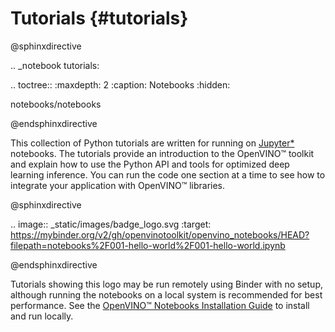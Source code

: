 # Tutorials {#tutorials}

@sphinxdirective

.. _notebook tutorials:

.. toctree::
   :maxdepth: 2
   :caption: Notebooks
   :hidden:

   notebooks/notebooks

@endsphinxdirective

This collection of Python tutorials are written for running on [Jupyter*](https://jupyter.org) notebooks. The tutorials provide an introduction to the OpenVINO™ toolkit and explain how to use the Python API and tools for optimized deep learning inference. You can run the code one section at a time to see how to integrate your application with OpenVINO™ libraries.

@sphinxdirective

.. image:: _static/images/badge_logo.svg
   :target: https://mybinder.org/v2/gh/openvinotoolkit/openvino_notebooks/HEAD?filepath=notebooks%2F001-hello-world%2F001-hello-world.ipynb

@endsphinxdirective


Tutorials showing this logo may be run remotely using Binder with no setup, although running the notebooks on a local system is recommended for best performance. See the [OpenVINO™ Notebooks Installation Guide](https://github.com/openvinotoolkit/openvino_notebooks/blob/main/README.md#-installation-guide) to install and run locally.

